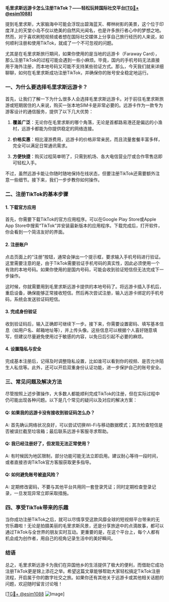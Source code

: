 **毛里求斯远游卡怎么注册TikTok？——轻松玩转国际社交平台[[TG💪+ @esim1088](https://t.me/s/esim1088)]**

提到毛里求斯，大家脑海中可能会浮现出碧海蓝天、椰林树影的美景，这个位于印度洋上的天堂小岛不仅以绝美的自然风光闻名，也是许多旅行者心中的梦想之地。然而，对于喜欢刷短视频或者想在国际社交媒体上分享自己旅行经历的人来说，如何顺利注册和使用TikTok，就成了一个不可忽视的问题。

尤其是在毛里求斯旅行期间，如果你使用的是当地的远游卡（Faraway Card），那么注册TikTok的过程可能会遇到一些小麻烦。毕竟，国内的手机号码无法直接用于海外注册，而本地号码又可能不支持某些验证方式。那么，今天我们就来详细聊聊，如何在毛里求斯成功注册TikTok，并确保你的账号安全稳定地运行。

### 一、为什么要选择毛里求斯远游卡？

首先，让我们了解一下为什么很多人会选择毛里求斯远游卡。对于前往毛里求斯旅游或短期居住的人来说，购买一张本地SIM卡是非常必要的。远游卡作为一款专为游客设计的通信服务，提供了以下几大优势：

1. **覆盖广泛**：无论你在毛里求斯的哪个角落，无论是首都路易港还是偏远的小渔村，远游卡都能为你提供稳定的网络连接。
   
2. **价格实惠**：相比漫游费用，远游卡的价格非常亲民，而且流量套餐丰富多样，完全可以满足日常通讯需求。

3. **方便快捷**：购买过程简单明了，只需到机场、各大电信营业厅或合作零售店即可轻松入手。

不过，虽然远游卡能让你随时随地保持在线状态，但要注册TikTok还需要额外注意一些细节。接下来，我们一步步教你如何操作。

### 二、注册TikTok的基本步骤

#### 1. 下载官方应用

首先，你需要下载TikTok的官方应用程序。可以在Google Play Store或Apple App Store中搜索“TikTok”并安装最新版本的应用程序。下载完成后，打开软件，你会看到一个简洁友好的界面。

#### 2. 注册账户

点击页面上的“注册”按钮，通常会弹出一个提示框，要求输入手机号码进行验证。这里需要注意的是，由于TikTok需要验证手机号码的真实性，因此必须使用一个有效的本地号码。如果你使用的是国内号码，可能会收到验证短信但无法完成下一步操作。

这时候，你就需要用到毛里求斯远游卡提供的本地号码了。将远游卡插入手机后，重启设备，确保能够正常接收短信。然后再次尝试注册，输入远游卡绑定的手机号码，系统会发送验证码短信。

#### 3. 完成身份验证

收到验证码后，输入正确即可继续下一步。接下来，你需要设置密码、填写基本信息（如用户名、邮箱地址等），并上传头像。这些信息可以根据个人喜好随意填写，但建议尽量避免使用过于敏感的内容，以免日后引起不必要的麻烦。

#### 4. 设置隐私与安全

完成基本注册后，记得及时调整隐私设置，比如谁可以看到你的视频、是否允许陌生人私信等。此外，还可以开启双重身份认证功能，进一步保护自己的账号安全。

### 三、常见问题及解决方法

尽管按照上述步骤操作，大多数人都能顺利完成TikTok的注册，但在实际过程中仍可能出现各种问题。以下是几个常见的疑问以及对应的解决方案：

#### Q: 如果我的远游卡没有接收到验证码怎么办？
A: 首先确认网络状况良好，可以尝试切换Wi-Fi与移动数据模式；其次检查短信是否被误拦截至垃圾箱；最后联系远游卡客服寻求帮助。

#### Q: 我已经注册好了，但发现无法正常使用？
A: 有时候因为地区限制，部分功能可能无法立即启用。建议耐心等待一段时间，或者直接咨询TikTok官方客服获取更多指导。

#### Q: 如何避免账号被盗风险？
A: 定期修改密码，不要与其他平台共用同一套登录凭证；同时定期检查登录记录，一旦发现异常立即采取措施。

### 四、享受TikTok带来的乐趣

当你成功注册TikTok之后，就可以尽情享受这款风靡全球的短视频平台带来的无穷乐趣啦！无论是拍摄美丽的毛里求斯风景，还是分享旅途中的点滴故事，都可以通过TikTok与全世界的朋友实时互动。更重要的是，在这个平台上，每个人都有机会成为创作者，用自己的视角记录生活中的美好瞬间。

### 结语

总之，毛里求斯远游卡为我们在异国他乡的生活提供了极大的便利，而借助它成功注册TikTok更是锦上添花之举。希望这篇文章能够帮助大家轻松搞定TikTok注册流程，开启属于你的数字社交之旅。如果你还有其他关于远游卡或其他相关话题的问题，欢迎随时留言讨论哦！

[[TG💪+ @esim1088](https://t.me/s/esim1088) ![Image](https://i.postimg.cc/4NQfJmqS/Snipaste-2025-05-13-00-14-12.png)]